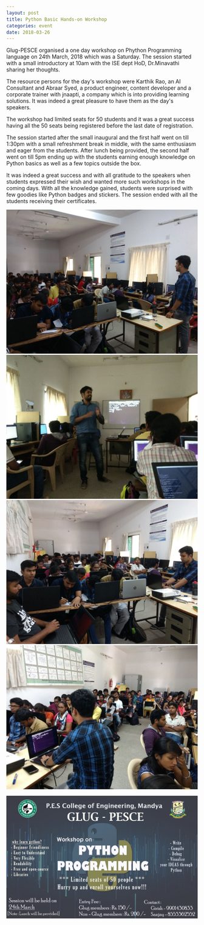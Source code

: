 ```yaml
---
layout: post
title: Python Basic Hands-on Workshop
categories: event
date: 2018-03-26
---
```

Glug-PESCE organised a one day workshop on Phython Programming language on 24th March, 2018 which was a Saturday. The session started with a small introductory at 10am with  the ISE dept HoD, Dr.Minavathi sharing her thoughts.

The resource persons for the day's workshop were Karthik Rao, an AI Consultant and Abraar Syed, a product engineer, content developer and a corporate trainer with jnaapti, a company which is into providing learning solutions. It was indeed a great pleasure to have them as the day's speakers.

The workshop had limited seats for 50 students and it was a great success having all the 50 seats being registered before the last date of registration.

The session started after the small inaugural and the first half went on till 1:30pm with a small refreshment break in middle, with the same enthusiasm and eager from the students. After lunch being provided, the second half went on till 5pm ending up with the students earning enough knowledge on Python basics as well as a few topics outside the box.

It was indeed a great success and with all gratitude to the speakers when students expressed their wish and wanted more such workshops in the coming days.
With all the knowledge gained, students were surprised with few goodies like Python badges and stickers.
The session ended with all the students receiving their certificates.

<div class="row">
  <div class="col-md-6 pb-2">
    <img src="/assets/img/blog/2018-03-26-python-basic-hands-on-workshop-01.jpeg" alt="img1" class="rounded">
  </div>
  <div class="col-md-6 pb-2">
    <img src="/assets/img/blog/2018-03-26-python-basic-hands-on-workshop-02.jpeg" alt="img2" class="rounded" class="rounded">
  </div>
</div>
<div class="row">
  <div class="col-md-6 pb-2">
    <img src="/assets/img/blog/2018-03-26-python-basic-hands-on-workshop-03.jpeg" alt="img3" class="rounded">
  </div>
  <div class="col-md-6 pb-2">
    <img src="/assets/img/blog/2018-03-26-python-basic-hands-on-workshop-04.jpeg" alt="img4" class="rounded">
  </div>
</div>

![poster](/assets/img/blog/2018-03-26-python-basic-hands-on-workshop-poster.jpeg)
